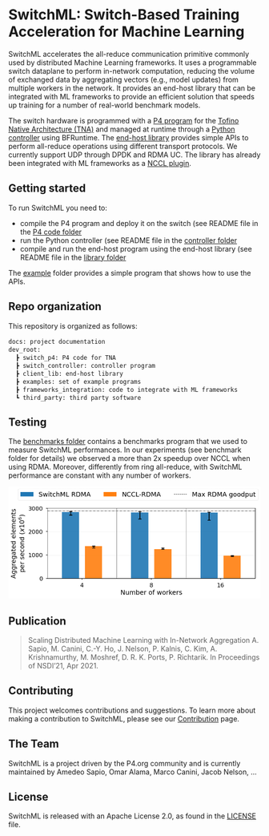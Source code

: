 # SwitchML: Switch-Based Training Acceleration for Machine Learning

SwitchML accelerates the all-reduce communication primitive commonly used by distributed Machine Learning frameworks. It uses a programmable switch dataplane to perform in-network computation, reducing the volume of exchanged data by aggregating vectors (e.g., model updates) from  multiple  workers  in  the  network.  It provides an end-host library that can be integrated with ML frameworks to provide an efficient solution that speeds up training for a number of real-world benchmark models.

The switch hardware is programmed with a [P4 program](dev_root/switch_p4) for the [Tofino Native Architecture (TNA)](https://github.com/barefootnetworks/Open-Tofino) and managed at runtime through a [Python controller](dev_root/switch_controller) using BFRuntime. The [end-host library](dev_root/client_lib) provides simple APIs to perform all-reduce operations using different transport protocols. We currently support UDP through DPDK and RDMA UC. The library has already been integrated with ML frameworks as a [NCCL plugin](dev_root/frameworks_integration/nccl_plugin).

## Getting started
To run SwitchML you need to:
- compile the P4 program and deploy it on the switch (see README file in the [P4 code folder](dev_root/switch_p4)
- run the Python controller (see README file in the [controller folder](dev_root/switch_controller)
- compile and run the end-host program using the end-host library (see README file in the [library folder](dev_root/client_lib)

The [example](dev_root/example) folder provides a simple program that shows how to use the APIs. 

## Repo organization
This repository is organized as follows:

```
docs: project documentation
dev_root:
  ┣ switch_p4: P4 code for TNA
  ┣ switch_controller: controller program
  ┣ client_lib: end-host library
  ┣ examples: set of example programs
  ┣ frameworks_integration: code to integrate with ML frameworks
  ┗ third_party: third party software
```

## Testing
The [benchmarks folder](dev_root/benchmarks) contains a benchmarks program that we used to measure SwitchML performances. 
In our experiments (see benchmark folder for details) we observed a more than 2x speedup over NCCL when using RDMA. Moreover, differently from ring all-reduce, with SwitchML performance are constant with any number of workers.

![Benchmarks](docs/img/benchmark.png)

## Publication

> Scaling Distributed Machine Learning with In-Network Aggregation
> A. Sapio, M. Canini, C.-Y. Ho, J. Nelson, P. Kalnis, C. Kim, A. Krishnamurthy, M. Moshref, D. R. K. Ports, P. Richtarik.
> In Proceedings of NSDI’21, Apr 2021.

## Contributing
This project welcomes contributions and suggestions.
To learn more about making a contribution to SwitchML, please see our [Contribution](CONTRIBUTING.md) page.

## The Team
SwitchML is a project driven by the P4.org community and is currently  maintained by Amedeo Sapio, Omar Alama, Marco Canini, Jacob Nelson, ... 

## License
SwitchML is released with an Apache License 2.0, as found in the [LICENSE](LICENSE) file.
